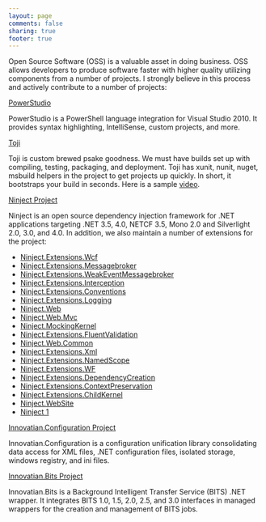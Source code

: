 ```yaml
---
layout: page
comments: false
sharing: true
footer: true
---
```

<p>Open Source Software (OSS) is a valuable asset in doing business. OSS allows developers to produce software faster with higher quality utilizing components from a number of projects. I strongly believe in this process and actively contribute to a number of projects:</p>
<p><a href="https://github.com/IntelliTect/PowerStudio">PowerStudio</a></p>
<p>PowerStudio is a PowerShell language integration for Visual Studio 2010. It provides syntax highlighting, IntelliSense, custom projects, and more.</p>
<p><a href="https://github.com/idavis/toji">Toji</a></p>
<p>Toji is custom brewed psake goodness. We must have builds set up with compiling, testing, packaging, and deployment. Toji has xunit, nunit, nuget, msbuild helpers in the project to get projects up quickly. In short, it bootstraps your build in seconds. Here is a sample <a href="http://goo.gl/YAinw">video</a>.</p>
<p><a href="http://ninject.org/">Ninject Project</a></p>
<p>Ninject is an open source dependency injection framework for .NET applications targeting .NET 3.5, 4.0, NETCF 3.5, Mono 2.0 and Silverlight 2.0, 3.0, and 4.0. In addition, we also maintain a number of extensions for the project:</p>
<ul>
<li><a href="https://github.com/ninject/ninject.extensions.wcf">Ninject.Extensions.Wcf</a></li>
<li><a href="https://github.com/ninject/ninject.extensions.messagebroker">Ninject.Extensions.Messagebroker</a></li>
<li><a href="https://github.com/ninject/ninject.extensions.weakeventmessagebroker">Ninject.Extensions.WeakEventMessagebroker</a></li>
<li><a href="https://github.com/ninject/ninject.extensions.interception">Ninject.Extensions.Interception</a></li>
<li><a href="https://github.com/ninject/ninject.extensions.conventions">Ninject.Extensions.Conventions</a></li>
<li><a href="https://github.com/ninject/ninject.extensions.logging">Ninject.Extensions.Logging</a></li>
<li><a href="https://github.com/ninject/ninject.web">Ninject.Web</a></li>
<li><a href="https://github.com/ninject/ninject.web.mvc">Ninject.Web.Mvc</a></li>
<li><a href="https://github.com/ninject/ninject.mockingkernel">Ninject.MockingKernel</a></li>
<li><a href="https://github.com/ninject/ninject.web.mvc.fluentvalidation">Ninject.Extensions.FluentValidation</a></li>
<li><a href="https://github.com/ninject/Ninject.Web.Common">Ninject.Web.Common</a></li>
<li><a href="https://github.com/ninject/ninject.extensions.xml">Ninject.Extensions.Xml</a></li>
<li><a href="https://github.com/ninject/ninject.extensions.namedscope">Ninject.Extensions.NamedScope</a></li>
<li><a href="https://github.com/ninject/ninject.extensions.wf">Ninject.Extensions.WF</a></li>
<li><a href="https://github.com/ninject/ninject.extensions.dependencycreation">Ninject.Extensions.DependencyCreation</a></li>
<li><a href="https://github.com/ninject/ninject.extensions.contextpreservation">Ninject.Extensions.ContextPreservation</a></li>
<li><a href="https://github.com/ninject/ninject.extensions.childkernel">Ninject.Extensions.ChildKernel</a></li>
<li><a href="https://github.com/ninject/ninject.website">Ninject.WebSite</a></li>
<li><a href="https://github.com/ninject/ninject1">Ninject 1</a></li>
</ul>
<p><a href="http://github.com/idavis/innovatian.configuration">Innovatian.Configuration Project</a></p>
<p>Innovatian.Configuration is a configuration unification library consolidating data access for XML files, .NET configuration files, isolated storage, windows registry, and ini files.</p>
<p><a href="http://github.com/idavis/innovatian.bits">Innovatian.Bits Project</a></p>
<p>Innovatian.Bits is a Background Intelligent Transfer Service (BITS) .NET wrapper. It integrates BITS 1.0, 1.5, 2.0, 2.5, and 3.0 interfaces in managed wrappers for the creation and management of BITS jobs.</p>
